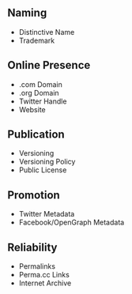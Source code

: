 ## Naming
- Distinctive Name
- Trademark

## Online Presence
- .com Domain
- .org Domain
- Twitter Handle
- Website

## Publication
- Versioning
- Versioning Policy
- Public License

## Promotion
- Twitter Metadata
- Facebook/OpenGraph Metadata

## Reliability
- Permalinks
- Perma.cc Links
- Internet Archive
